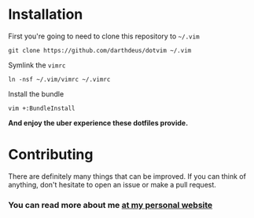 # Installation

First you're going to need to clone this repository to `~/.vim`

    git clone https://github.com/darthdeus/dotvim ~/.vim

Symlink the `vimrc`

    ln -nsf ~/.vim/vimrc ~/.vimrc

Install the bundle

    vim +:BundleInstall

**And enjoy the uber experience these dotfiles provide.**

# Contributing

There are definitely many things that can be improved. If you can think
of anything, don't hesitate to open an issue or make a pull request.

### You can read more about me [at my personal website](http://jakubarnold.cz)
